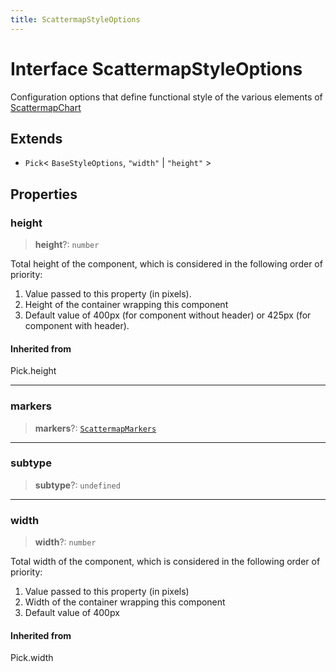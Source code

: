 ```yaml
---
title: ScattermapStyleOptions
---
```


# Interface ScattermapStyleOptions

Configuration options that define functional style of the various elements of [ScattermapChart](../functions/function.ScattermapChart.md)

## Extends

- `Pick`\< `BaseStyleOptions`, `"width"` \| `"height"` \>

## Properties

### height

> **height**?: `number`

Total height of the component, which is considered in the following order of priority:

1. Value passed to this property (in pixels).
2. Height of the container wrapping this component
3. Default value of 400px (for component without header) or 425px (for component with header).

#### Inherited from

Pick.height

***

### markers

> **markers**?: [`ScattermapMarkers`](../type-aliases/type-alias.ScattermapMarkers.md)

***

### subtype

> **subtype**?: `undefined`

***

### width

> **width**?: `number`

Total width of the component, which is considered in the following order of priority:

1. Value passed to this property (in pixels)
2. Width of the container wrapping this component
3. Default value of 400px

#### Inherited from

Pick.width

